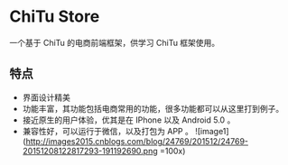 # ChiTu Store
一个基于 ChiTu 的电商前端框架，供学习 ChiTu 框架使用。
## 特点
* 界面设计精美
* 功能丰富，其功能包括电商常用的功能，很多功能都可以从这里打到例子。
* 接近原生的用户体验，优其是在 IPhone 以及 Android 5.0  。
* 兼容性好，可以运行于微信，以及打包为 APP 。
![image1](http://images2015.cnblogs.com/blog/24769/201512/24769-20151208122817293-191192690.png =100x) 
